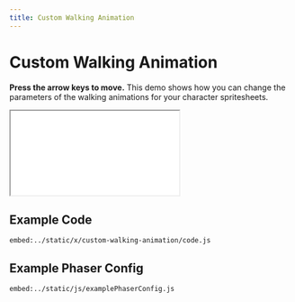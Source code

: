```yaml
---
title: Custom Walking Animation
---
```


# Custom Walking Animation

**Press the arrow keys to move.** This demo shows how you can change the parameters of the walking animations for your character spritesheets.

<iframe src="../../x/custom-walking-animation"></iframe>

## Example Code

`embed:../static/x/custom-walking-animation/code.js`

## Example Phaser Config

`embed:../static/js/examplePhaserConfig.js`
